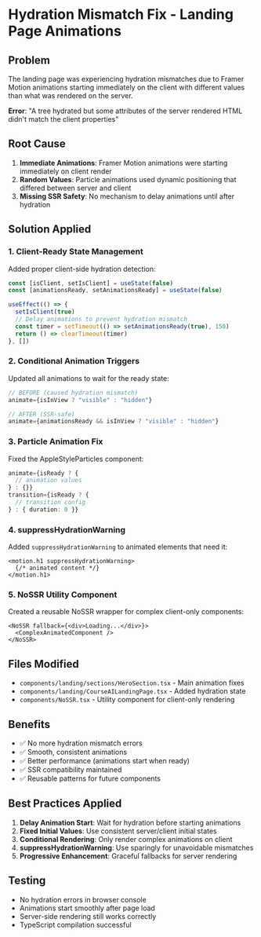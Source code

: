 # Hydration Mismatch Fix - Landing Page Animations

## Problem
The landing page was experiencing hydration mismatches due to Framer Motion animations starting immediately on the client with different values than what was rendered on the server.

**Error**: "A tree hydrated but some attributes of the server rendered HTML didn't match the client properties"

## Root Cause
1. **Immediate Animations**: Framer Motion animations were starting immediately on client render
2. **Random Values**: Particle animations used dynamic positioning that differed between server and client
3. **Missing SSR Safety**: No mechanism to delay animations until after hydration

## Solution Applied

### 1. Client-Ready State Management
Added proper client-side hydration detection:

```typescript
const [isClient, setIsClient] = useState(false)
const [animationsReady, setAnimationsReady] = useState(false)

useEffect(() => {
  setIsClient(true)
  // Delay animations to prevent hydration mismatch
  const timer = setTimeout(() => setAnimationsReady(true), 150)
  return () => clearTimeout(timer)
}, [])
```

### 2. Conditional Animation Triggers
Updated all animations to wait for the ready state:

```typescript
// BEFORE (caused hydration mismatch)
animate={isInView ? "visible" : "hidden"}

// AFTER (SSR-safe)
animate={animationsReady && isInView ? "visible" : "hidden"}
```

### 3. Particle Animation Fix
Fixed the AppleStyleParticles component:

```typescript
animate={isReady ? {
  // animation values
} : {}}
transition={isReady ? {
  // transition config
} : { duration: 0 }}
```

### 4. suppressHydrationWarning
Added `suppressHydrationWarning` to animated elements that need it:

```tsx
<motion.h1 suppressHydrationWarning>
  {/* animated content */}
</motion.h1>
```

### 5. NoSSR Utility Component
Created a reusable NoSSR wrapper for complex client-only components:

```tsx
<NoSSR fallback={<div>Loading...</div>}>
  <ComplexAnimatedComponent />
</NoSSR>
```

## Files Modified
- `components/landing/sections/HeroSection.tsx` - Main animation fixes
- `components/landing/CourseAILandingPage.tsx` - Added hydration state
- `components/NoSSR.tsx` - Utility component for client-only rendering

## Benefits
- ✅ No more hydration mismatch errors
- ✅ Smooth, consistent animations
- ✅ Better performance (animations start when ready)
- ✅ SSR compatibility maintained
- ✅ Reusable patterns for future components

## Best Practices Applied
1. **Delay Animation Start**: Wait for hydration before starting animations
2. **Fixed Initial Values**: Use consistent server/client initial states
3. **Conditional Rendering**: Only render complex animations on client
4. **suppressHydrationWarning**: Use sparingly for unavoidable mismatches
5. **Progressive Enhancement**: Graceful fallbacks for server rendering

## Testing
- No hydration errors in browser console
- Animations start smoothly after page load
- Server-side rendering still works correctly
- TypeScript compilation successful
